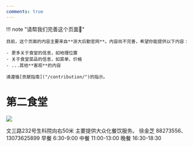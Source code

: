 ```yaml
---
comments: true
---
```


!!! note "请帮我们完善这个页面🙏"

    目前，这个页面的内容主要来自**浙大后勤官网**。内容尚不完善，希望你能提供以下内容：

    - 更多关于食堂的信息，如地理位置
    - 关于食堂菜品的信息，如菜单、价格
    - ...其他**客观**的内容

    请遵循[贡献指南]("/contribution/")的指示。

# 第二食堂



![](https://zulg.zju.edu.cn/__local/E/0C/D5/4DE770A9F9C55AC2A49506DA0E5_107A6C9E_71FF.png)

文三路232号生科院向右50米
主要提供大众化餐饮服务。
徐金芝
88273556、13073625899
早餐 6:30-9:00
中餐 11:00-13:00
晚餐 16:30-18:30
